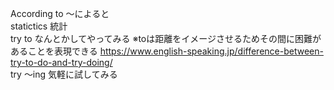 According to 〜によると  
statictics 統計  
try to なんとかしてやってみる ※toは距離をイメージさせるためその間に困難があることを表現できる https://www.english-speaking.jp/difference-between-try-to-do-and-try-doing/  
try 〜ing 気軽に試してみる
